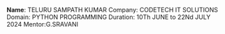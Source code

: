 **Name**: TELURU SAMPATH KUMAR
Company: CODETECH IT SOLUTIONS
Domain: PYTHON PROGRAMMING
Duration: 10Th JUNE to 22Nd JULY 2024
Mentor:G.SRAVANI




